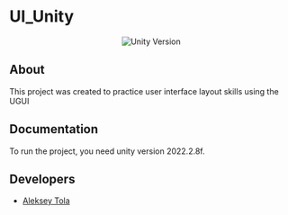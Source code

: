 # UI_Unity

<p align="center">
   <img src="https://img.shields.io/badge/Engine-Unity%202022.2.8f-blueviolet" alt="Unity Version">
</p>

## About

This project was created to practice user interface layout skills using the UGUI

## Documentation

To run the project, you need unity version 2022.2.8f. 

## Developers

- [Aleksey Tola](https://github.com/LeshaTola)
